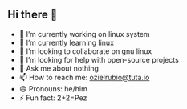 ## Hi there 👋

- 🔭 I’m currently working on linux system
- 🌱 I’m currently learning linux
- 👯 I’m looking to collaborate on gnu linux
- 🤔 I’m looking for help with open-source projects
- 💬 Ask me about nothing
- 📫 How to reach me: ozielrubio@tuta.io
- 😄 Pronouns: he/him
- ⚡ Fun fact: 2+2=Pez
<!--
**jorgerxbio/jorgerxbio** is a ✨ _special_ ✨ repository because its `README.md` (this file) appears on your GitHub profile.

Here are some ideas to get you started:

- 🔭 I’m currently working on ...
- 🌱 I’m currently learning ...
- 👯 I’m looking to collaborate on ...
- 🤔 I’m looking for help with ...
- 💬 Ask me about ...
- 📫 How to reach me: ...
- 😄 Pronouns: ...
- ⚡ Fun fact: ...
-->
